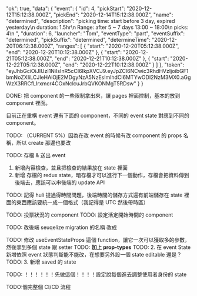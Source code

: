 "ok": true,
"data": {
"event": {
"id": 4,
"pickStart": "2020-12-12T15:12:38.000Z",
"pickEnd": "2020-12-14T15:12:38.000Z",
"name": "determined",
"description": "picking time: start before 3 day, expired yesterday\n duration: 1.5hr\n Range: after 5 ~ 7 days 13:00 ~ 18:00\n picks: 4\n ",
"duration": 6,
"launcher": "Tom",
"eventType": "part",
"eventSuffix": "determined",
"pickSuffix": "determined",
"determineTime": "2020-12-20T06:12:38.000Z",
"ranges": [
{
"start": "2020-12-20T05:12:38.000Z",
"end": "2020-12-20T10:12:38.000Z"
},
{
"start": "2020-12-21T05:12:38.000Z",
"end": "2020-12-21T10:12:38.000Z"
},
{
"start": "2020-12-22T05:12:38.000Z",
"end": "2020-12-22T10:12:38.000Z"
}
]
},
"token": "eyJhbGciOiJIUzI1NiIsInR5cCI6IkpXVCJ9.eyJpZCI6NCwic3RhdHVzIjoibGF1bmNoZXIiLCJleHAiOjE2MDgyNzA5NzEsImlhdCI6MTYwODI2NzM3MX0.aGgWzX3RRCfLIrxmcr4COxNclcuJrbQVKONMgT5RDsw"
}
}

DONE: 把 component 的一些限制拿出來，讓 pages 裡面控制，基本的放到 component 裡面。

目前正在重構 event 還有下面的 component，不同的 event state 對應到不同的 component。

TODO: （CURRENT 5%）因為在改 event 的時候有改 component 的 props 名稱，所以 create 那邊也要改

TODO: 存檔 & 送出 event

1. 新增內容檢查，並且把檢查的結果放在 state 裡面
1. 新增 存檔的 redux state，暗存檔才可以進行下一個動作，存檔會把資料傳到後端去，應該可以串後端的 update API

TODO: 記得 huli 提過得時間問題，後端時間的儲存方式還有前端儲存在 state 裡面的東西應該要統一成一個格式（我記得是 UTC 然後帶時區）

TODO: 投票狀況的 component
TODO: 設定活定開始時間的 component

TODO: 改後端 seuqelize migration 的名稱 改成

TODO: 修改 useEventStateProps 這個 function，讓它一次可以獲取多的參數，然後拿到多個 state 跟 setter
TODO: **加上 prop-types**
TODO: 2. 在 event State 新增依照 event 狀態判斷能不能改，在想要另外設一個 state editable 還是？
TODO: 3. 新增 saved 的 state

TODO: ！！！！！！先做這個！！！！設定說每個進去調整使用者身份的 state

TODO:個完整個 CI/CD 流程
